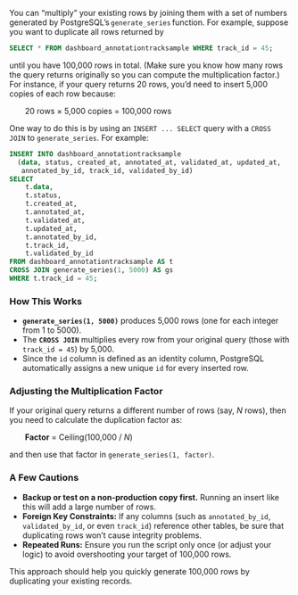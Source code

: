 You can “multiply” your existing rows by joining them with a set of numbers generated by PostgreSQL’s `generate_series` function. For example, suppose you want to duplicate all rows returned by

```sql
SELECT * FROM dashboard_annotationtracksample WHERE track_id = 45;
```

until you have 100,000 rows in total. (Make sure you know how many rows the query returns originally so you can compute the multiplication factor.) For instance, if your query returns 20 rows, you’d need to insert 5,000 copies of each row because:

  20 rows × 5,000 copies = 100,000 rows

One way to do this is by using an `INSERT ... SELECT` query with a `CROSS JOIN` to `generate_series`. For example:

```sql
INSERT INTO dashboard_annotationtracksample
  (data, status, created_at, annotated_at, validated_at, updated_at,
   annotated_by_id, track_id, validated_by_id)
SELECT 
    t.data,
    t.status,
    t.created_at,
    t.annotated_at,
    t.validated_at,
    t.updated_at,
    t.annotated_by_id,
    t.track_id,
    t.validated_by_id
FROM dashboard_annotationtracksample AS t
CROSS JOIN generate_series(1, 5000) AS gs
WHERE t.track_id = 45;
```

### How This Works

- **`generate_series(1, 5000)`** produces 5,000 rows (one for each integer from 1 to 5000).
- The **`CROSS JOIN`** multiplies every row from your original query (those with `track_id = 45`) by 5,000.
- Since the `id` column is defined as an identity column, PostgreSQL automatically assigns a new unique `id` for every inserted row.

### Adjusting the Multiplication Factor

If your original query returns a different number of rows (say, _N_ rows), then you need to calculate the duplication factor as:

  **Factor** = Ceiling(100,000 / _N_)

and then use that factor in `generate_series(1, factor)`.

### A Few Cautions

- **Backup or test on a non‐production copy first.** Running an insert like this will add a large number of rows.
- **Foreign Key Constraints:** If any columns (such as `annotated_by_id`, `validated_by_id`, or even `track_id`) reference other tables, be sure that duplicating rows won’t cause integrity problems.
- **Repeated Runs:** Ensure you run the script only once (or adjust your logic) to avoid overshooting your target of 100,000 rows.

This approach should help you quickly generate 100,000 rows by duplicating your existing records.